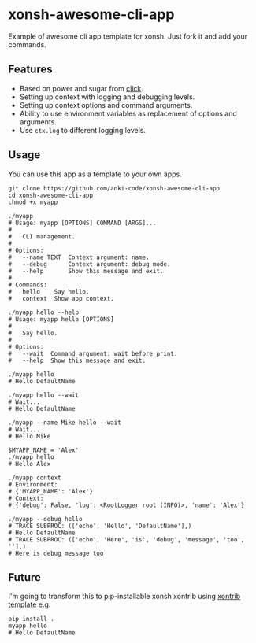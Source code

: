 # xonsh-awesome-cli-app

Example of awesome cli app template for xonsh. Just fork it and add your commands.

## Features

* Based on power and sugar from [click](https://click.palletsprojects.com).
* Setting up context with logging and debugging levels.
* Setting up context options and command arguments.
* Ability to use environment variables as replacement of options and arguments.
* Use `ctx.log` to different logging levels.

## Usage

You can use this app as a template to your own apps.

```xsh
git clone https://github.com/anki-code/xonsh-awesome-cli-app
cd xonsh-awesome-cli-app
chmod +x myapp

./myapp
# Usage: myapp [OPTIONS] COMMAND [ARGS]...
# 
#   CLI management.
# 
# Options:
#   --name TEXT  Context argument: name.
#   --debug      Context argument: debug mode.
#   --help       Show this message and exit.
# 
# Commands:
#   hello    Say hello.
#   context  Show app context.

./myapp hello --help
# Usage: myapp hello [OPTIONS]
# 
#   Say hello.
# 
# Options:
#   --wait  Command argument: wait before print.
#   --help  Show this message and exit.

./myapp hello
# Hello DefaultName

./myapp hello --wait
# Wait...
# Hello DefaultName

./myapp --name Mike hello --wait
# Wait...
# Hello Mike

$MYAPP_NAME = 'Alex'
./myapp hello
# Hello Alex

./myapp context
# Environment:
# {'MYAPP_NAME': 'Alex'}
# Context:
# {'debug': False, 'log': <RootLogger root (INFO)>, 'name': 'Alex'}

./myapp --debug hello
# TRACE SUBPROC: (['echo', 'Hello', 'DefaultName'],)
# Hello DefaultName
# TRACE SUBPROC: (['echo', 'Here', 'is', 'debug', 'message', 'too', ''],)
# Here is debug message too
```

## Future

I'm going to transform this to pip-installable xonsh xontrib using [xontrib template](https://github.com/xonsh/xontrib-template) e.g.
```xsh
pip install .
myapp hello
# Hello DefaultName
```
